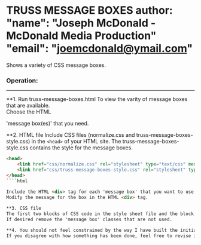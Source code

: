 TRUSS MESSAGE BOXES 
author: 
        "name": "Joseph McDonald - McDonald Media Production"
        "email": "joemcdonald@ymail.com"
=======
Shows a variety of CSS message boxes.

### Operation:
------
**1.  Run truss-message-boxes.html
To view the varity of message boxes that are available.  
Choose the HTML <div> 'message box(es)' that you need. 

**2. HTML file
Include CSS files (normalize.css and truss-message-boxes-style.css) in the `<head>` of your HTML site. 
The truss-message-boxes-style.css contains the style for the message boxes. 
```html
<head>
	<link href="css/normalize.css" rel="stylesheet" type="text/css" media="all">    
	<link href="css/truss-message-boxes-style.css" rel="stylesheet" type="text/css" >
</head>
````html
 
Include the HTML <div> tag for each 'message box' that you want to use in your site.
Modify the message for the box in the HTML <div> tag. 

**3. CSS file
The first two blocks of CSS code in the style sheet file and the block that matches the class in the HTML <div> tag are necessary.  
If desired remove the 'message box' classes that are not used. 

**4. You should not feel constrained by the way I have built the initial code. 
If you disagree with how something has been done, feel free to revise it for the needs of your particular site.
````
````